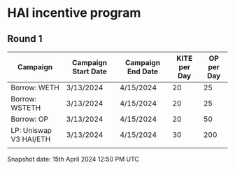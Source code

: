 # HAI incentive program

## Round 1

| Campaign               | Campaign Start Date | Campaign End Date | KITE per Day | OP per Day |
| ---------------------- | ------------------- | ----------------- | ------------ | ---------- |
| Borrow: WETH           | 3/13/2024           | 4/15/2024         | 20           | 25         |
| Borrow: WSTETH         | 3/13/2024           | 4/15/2024         | 20           | 25         |
| Borrow: OP             | 3/13/2024           | 4/15/2024         | 20           | 50         |
| LP: Uniswap V3 HAI/ETH | 3/13/2024           | 4/15/2024         | 30           | 200        |
|  |

Snapshot date: 15th April 2024 12:50 PM UTC
